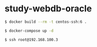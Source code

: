study-webdb-oracle
==================

```sh
$ docker build --rm -t centos-ssh:6 .
```


```sh
$ docker-compose up -d
```


```sh
$ ssh root@192.168.100.3
```
